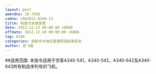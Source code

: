 ```yaml
---
layout: post
amendno: 39-7508
cadno: CAD2012-A340-13
title: 改装污水排放管
date: 2012-12-13 00:00:00 +0800
effdate: 2012-12-20 00:00:00 +0800
tag: A340
categories: 民航华东地区管理局适航审定处
author: 龙飞君
---
```


##适用范围:
本指令适用于空客A340-541，A340-542，A340-642及A340-643所有制造序列号的飞机。

